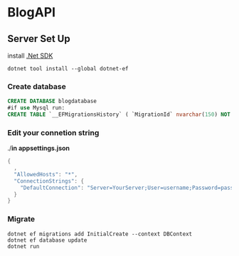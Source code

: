 # BlogAPI

## Server Set Up

install [.Net SDK](https://dotnet.microsoft.com/download)

```
dotnet tool install --global dotnet-ef
```
### Create database 
```sql
CREATE DATABASE blogdatabase
#if use Mysql run:
CREATE TABLE `__EFMigrationsHistory` ( `MigrationId` nvarchar(150) NOT NULL, `ProductVersion` nvarchar(32) NOT NULL, PRIMARY KEY (`MigrationId`) );
```
### Edit your connetion string
./__in appsettings.json__
```c#
{
  ,
  "AllowedHosts": "*",
  "ConnectionStrings": {
    "DefaultConnection": "Server=YourServer;User=username;Password=password;Database=BlogDatabase;" 
  }
}
```

### Migrate
```
dotnet ef migrations add InitialCreate --context DBContext
dotnet ef database update
dotnet run
```
